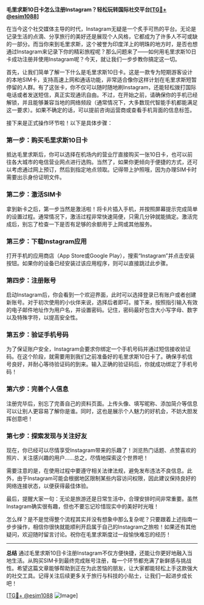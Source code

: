 **毛里求斯10日卡怎么注册Instagram？轻松玩转国际社交平台[[TG💪+ @esim1088](https://t.me/s/esim1088)]**

在当今这个社交媒体主导的时代，Instagram无疑是一个炙手可热的平台。无论是记录生活的点滴、分享旅行的美好还是展现个人风格，它都成为了许多人不可或缺的一部分。而当你来到毛里求斯，这个被誉为印度洋上的明珠的地方时，是否也想通过Instagram来记录下你的精彩旅程呢？那么问题来了——如何用毛里求斯10日卡成功注册并使用Instagram呢？今天，就让我们一步步教你搞定这一切。

首先，让我们简单了解一下什么是毛里求斯10日卡。这是一款专为短期游客设计的本地SIM卡，支持高速上网和通话功能，非常适合像你这样计划在毛里求斯短暂停留的人群。有了这张卡，你不仅可以随时随地刷Instagram，还能轻松拨打国际电话或者发送短信，真正实现通讯自由。不过，在开始之前，请确保你的手机已经解锁，并且能够兼容当地的网络频段（通常情况下，大多数现代智能手机都能满足这一要求）。如果不确定的话，可以提前咨询运营商或查看手机背面的信息标签。

接下来是正式操作环节啦！以下是具体步骤：

### 第一步：购买毛里求斯10日卡
抵达毛里求斯后，你可以选择在机场内的营业厅直接购买一张10日卡，也可以前往各大城市的电信营业网点进行选购。当然了，如果你更倾向于便捷的方式，还可以考虑通过网上预订，然后到指定地点领取。记得带上护照哦，因为办理SIM卡时需要出示身份证明文件。

### 第二步：激活SIM卡
拿到新卡之后，第一步当然是激活啦！将卡片插入手机，并按照屏幕提示完成简单的设置过程。通常情况下，激活过程非常快速简便，只需几分钟就能搞定。激活完成后，别忘了检查一下是否有足够的余额用于上网或其他服务。

### 第三步：下载Instagram应用
打开手机的应用商店（App Store或Google Play），搜索“Instagram”并点击安装按钮。如果你的设备已经安装过该应用程序，则可以直接跳过此步骤。

### 第四步：注册账号
启动Instagram后，你会看到一个欢迎界面，此时可以选择登录已有账户或者创建新账号。对于初次使用的小伙伴来说，选择后者即可。接下来，按照指引输入有效的电子邮件地址作为用户名，并设置密码。记住，密码最好包含大小写字母、数字以及特殊字符，以提高安全性。

### 第五步：验证手机号码
为了保证账户安全，Instagram会要求你绑定一个手机号码并通过短信接收验证码。在这个阶段，就需要用到我们之前准备好的毛里求斯10日卡了。确保手机信号良好，并耐心等待验证码的到来。输入正确的验证码后，你就成功绑定了手机号码！

### 第六步：完善个人信息
注册完毕后，别忘了完善自己的资料页面。上传头像、填写昵称、添加简介等信息可以让别人更容易了解你是谁。同时，这也是展示个人魅力的好机会，不妨大胆发挥创意吧！

### 第七步：探索发现与关注好友
现在，你已经可以尽情享受Instagram带来的乐趣了！浏览热门话题、点赞喜欢的照片、关注感兴趣的用户……总之，尽情地探索这个世界吧！

需要注意的是，在使用过程中要遵守相关法律法规，避免发布违法不良信息。此外，由于Instagram可能会根据地区限制某些内容访问权限，因此建议保持良好的网络连接状态，以便获得最佳体验。

最后，提醒大家一句：无论是旅游还是日常生活中，合理安排时间非常重要。虽然Instagram确实很有趣，但也不要忘记珍惜现实中的美好时光哦！

怎么样？是不是觉得整个流程其实并没有想象中那么复杂呢？只要跟着上述指南一步步操作，相信你很快就能顺利开启属于自己的Instagram之旅啦！如果还有其他疑问，欢迎随时留言讨论。祝你在毛里求斯度过一段愉快难忘的经历！

---

**总结**
通过毛里求斯10日卡注册Instagram不仅方便快捷，还能让你更好地融入当地生活。从购买SIM卡到最终完成账号注册，每一个环节都充满了新鲜感与挑战性。希望这篇文章能够帮助到正在为此苦恼的朋友，让大家都能轻松上手这款强大的社交工具。记得关注后续更多关于旅行与科技的小贴士，让我们一起进步成长吧！

[[TG💪+ @esim1088](https://t.me/s/esim1088) ![Image](https://i.postimg.cc/4NQfJmqS/Snipaste-2025-05-13-00-14-12.png)]